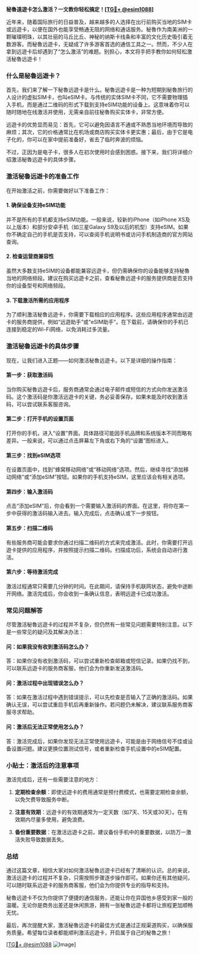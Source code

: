 **秘魯遠遊卡怎么激活？一文教你轻松搞定！[[TG💪+ @esim1088](https://t.me/s/esim1088)]**

近年来，随着国际旅行的日益普及，越来越多的人选择在出行前购买当地的SIM卡或远遊卡，以便在国外也能享受畅通无阻的网络和通话服务。秘魯作为南美洲的一颗璀璨明珠，以其壮丽的马丘比丘、神秘的纳斯卡线条和丰富的文化历史吸引着无数游客。而秘魯远遊卡，无疑成了许多游客首选的通信工具之一。然而，不少人在拿到远遊卡后却遇到了“怎么激活”的难题。别担心，本文将手把手教你如何轻松激活秘魯远遊卡！

### 什么是秘魯远遊卡？

首先，我们来了解一下秘魯远遊卡是什么。秘魯远遊卡是一种为短期到秘魯旅行的人设计的虚拟SIM卡，也叫eSIM卡。与传统的实体SIM卡不同，它不需要物理插入手机，而是通过二维码的形式下载到支持eSIM功能的设备上。这意味着你可以随时随地在线激活并使用，无需亲自前往秘魯购买实体卡，非常方便。

远遊卡的优势显而易见：首先，它可以避免因语言不通或不熟悉当地环境而导致的麻烦；其次，它的价格通常比在机场或商店购买实体卡更实惠；最后，由于它是电子化的，你可以在家中提前准备好，省去了临时奔波的烦恼。

不过，正因为是电子卡，很多人在初次使用时会感到困惑。接下来，我们将详细介绍激活秘魯远遊卡的具体步骤。

### 激活秘魯远遊卡的准备工作

在开始激活之前，你需要做好以下准备工作：

#### 1. 确保设备支持eSIM功能
并不是所有的手机都支持eSIM功能。一般来说，较新的iPhone（如iPhone XS及以上版本）和部分安卓手机（如三星Galaxy S9及以后的机型）支持eSIM。如果你不确定自己的手机是否支持，可以查阅手机说明书或访问手机制造商的官方网站查询。

#### 2. 检查运营商兼容性
虽然大多数支持eSIM的设备都能兼容远遊卡，但仍需确保你的设备能够支持秘魯当地的网络频段。建议在购买远遊卡之前，查看秘魯远遊卡的服务提供商是否支持你的设备型号和网络频段。

#### 3. 下载激活所需的应用程序
为了顺利激活秘魯远遊卡，你需要下载相应的应用程序。这些应用程序通常由远遊卡的服务商提供，例如“远遊助手”或“eSIM助手”。在下载前，请确保你的手机已连接到稳定的Wi-Fi网络，以免消耗过多流量。

### 激活秘魯远遊卡的具体步骤

现在，让我们进入正题——如何激活秘魯远遊卡。以下是详细的操作指南：

#### 第一步：获取激活码
当你购买秘魯远遊卡后，服务商通常会通过电子邮件或短信的方式向你发送激活码。这个激活码是你激活远遊卡的关键，务必妥善保存。如果未能及时收到激活码，可以尝试联系客服咨询。

#### 第二步：打开手机的设置页面
打开你的手机，进入“设置”界面。具体路径可能因手机品牌和系统版本不同而略有差异。一般来说，可以通过点击屏幕左下角或右下角的“设置”图标进入。

#### 第三步：找到eSIM选项
在设置页面中，找到“蜂窝移动网络”或“移动网络”选项。然后，继续寻找“添加移动网络”或“添加eSIM”按钮。如果你的手机支持eSIM，这里应该会有相关选项。

#### 第四步：输入激活码
点击“添加eSIM”后，你会看到一个需要输入激活码的界面。在这里，将你在第一步中获得的激活码输入进去。输入完成后，点击确认或下一步按钮。

#### 第五步：扫描二维码
有些服务商可能会要求你通过扫描二维码的方式来完成激活。此时，你需要打开远遊卡提供的应用程序，并按照提示扫描二维码。扫描成功后，系统会自动进行激活。

#### 第六步：等待激活完成
激活过程通常只需要几分钟的时间。在此期间，请保持手机联网状态，避免中途断开网络。激活完成后，你会收到一条确认信息，表明远遊卡已成功激活。

### 常见问题解答

尽管激活秘魯远遊卡的过程并不复杂，但仍然有一些常见问题需要特别注意。以下是一些常见的疑问及其解决办法：

#### 问：如果我没有收到激活码怎么办？
答：如果你没有收到激活码，可以尝试重新检查邮箱或短信记录。如果仍找不到，可以联系远遊卡的服务商客服，他们会为你重新发送激活码。

#### 问：激活过程中出现错误怎么办？
答：如果在激活过程中遇到错误提示，可以先检查是否输入了正确的激活码。如果确认无误，可以尝试重启手机后再重新操作。若问题仍未解决，建议联系服务商客服寻求帮助。

#### 问：激活后无法正常使用怎么办？
答：激活完成后，如果你发现无法正常使用远遊卡，可能是由于网络信号不佳或设备设置问题。建议更换位置测试信号，或者重新检查手机设置中的eSIM配置。

### 小贴士：激活后的注意事项

激活完成后，还有一些需要注意的地方：

1. **定期检查余额**：即使远遊卡的费用通常是预付费模式，也需要定期检查余额，以免欠费导致服务中断。
   
2. **注意有效期**：远遊卡的有效期通常为一定天数（如7天、15天或30天）。在有效期内尽量多使用，避免浪费。

3. **备份重要数据**：在激活远遊卡之前，建议备份手机中的重要数据，以防万一激活失败导致数据丢失。

### 总结

通过这篇文章，相信大家对如何激活秘魯远遊卡已经有了清晰的认识。总的来说，激活远遊卡的过程并不复杂，只需按照步骤逐步操作即可。如果你还有其他疑问，可以随时联系远遊卡的服务商客服，他们会为你提供专业的指导和支持。

秘魯远遊卡不仅为你提供了便捷的通信服务，还能让你在异国他乡感受到家一般的温暖。无论你是商务出差还是休闲旅游，拥有一张秘魯远遊卡都将让旅程更加顺畅无忧。

最后，再次提醒大家，激活秘魯远遊卡的最佳方式是通过正规渠道购买，以确保服务质量。希望每位读者都能顺利激活远遊卡，开启属于自己的秘魯之旅！

[[TG💪+ @esim1088](https://t.me/s/esim1088) ![Image](https://i.postimg.cc/4NQfJmqS/Snipaste-2025-05-13-00-14-12.png)]
